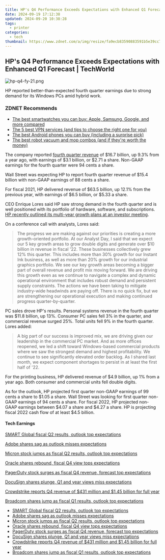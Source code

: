 ```yaml
---
title: HP's Q4 Performance Exceeds Expectations with Enhanced Q1 Forecast | TechWorld
date: 2024-09-19 17:12:38
updated: 2024-09-20 10:38:28
tags:
  - printer
categories:
  - tech
thumbnail: https://www.zdnet.com/a/img/resize/fa9ecb83590883591b5e39cc72324125a3aaabb6/2021/11/23/11b630c5-7cb4-4a5a-8d3a-bcbcaba32d22/screenshot-2021-11-23-at-12-06-18-hp-envy-x360-convertible-laptop-15t-es000pc-touch-268u5av-1.png?width=170&height=128&fit=crop&format=pjpg&auto=webp
---
```


## HP's Q4 Performance Exceeds Expectations with Enhanced Q1 Forecast | TechWorld

![hp-q4-fy-21.png](https://www.zdnet.com/a/img/resize/f7eafb1a39343adc0cdb6d7ac36204566ea688d3/2021/11/23/ecb5122d-5ef4-4b88-8fe9-fbb08ad591dc/hp-q4-fy-21.png?auto=webp&width=1280)

HP reported better-than-expected fourth quarter earnings due to strong demand for its Windows PCs amid hybrid work.

### **ZDNET** Recommends

* [The best smartwatches you can buy: Apple, Samsung, Google, and more compared](https://www.zdnet.com/article/best-smartwatch/)
* [The 5 best VPN services (and tips to choose the right one for you)](https://www.zdnet.com/article/best-vpn/)
* [The best Android phones you can buy (including a surprise pick)](https://www.zdnet.com/article/best-android-phone/)
* [The best robot vacuum and mop combos (and if they're worth the money)](https://www.zdnet.com/article/best-robot-vacuum-mop/)

The company reported [fourth quarter revenue](https://www.globenewswire.com/news-release/2021/11/23/2340171/0/en/HP-Inc-Reports-Fiscal-2021-Full-Year-and-Fourth-Quarter-Results.html) of $16.7 billion, up 9.3% from a year ago, with earnings of $3.1 billion, or $2.71 a share. Non-GAAP earnings for the fourth quarter were 94 cents a share. 

Wall Street was expecting HP to report fourth quarter revenue of $15.4 billion with non-GAAP earnings of 88 cents a share. 

For fiscal 2021, HP delivered revenue of $63.5 billion, up 12.1% from the previous year, with earnings of $6.5 billion, or $5.33 a share. 

CEO Enrique Lores said HP saw strong demand in the fourth quarter and is well positioned with its portfolio of hardware, software, and subscriptions. [HP recently outlined its multi-year growth plans at an investor meeting](https://www.zdnet.com/article/hp-lays-out-growth-plans-as-hybrid-office-drives-pc-demand-instant-ink-expansion/). 

On a conference call with analysts, Lores said:

> The progress we are making against our priorities is creating a more growth-oriented portfolio. At our Analyst Day, I said that we expect our 5 key growth areas to grow double digits and generate over $10 billion in revenue in fiscal '22\. These businesses collectively grew 12% this quarter. This includes more than 30% growth for our Instant Ink business, as well as more than 20% growth for our industrial graphics portfolio. We see our key growth areas becoming a bigger part of overall revenue and profit mix moving forward. We are driving this growth even as we continue to navigate a complex and dynamic operational environment that includes robust demand and persistent supply constraints. The actions we have been taking to mitigate industry-wide headwinds are paying off. There is no quick fix, but we are strengthening our operational execution and making continued progress quarter-by-quarter. 

PC sales drove HP's results. Personal systems revenue in the fourth quarter was $11.8 billion, up 13%. Consumer PC sales fell 3% in the quarter, and commercial revenue surged 25%. Total units fell 9% in the fourth quarter. Lores added:

> A big part of our success is improved mix, we are driving given our leadership in the commercial PC market. And as more offices reopened, we led a shift toward Windows-based commercial products where we saw the strongest demand and highest profitability. We continue to see significantly elevated order backlog. As I shared last month, we expect component shortages to persist in at least the first half of '22.

For the printing business, HP delivered revenue of $4.9 billion, up 1% from a year ago. Both consumer and commercial units fell double digits.

As for the outlook, HP projected first quarter non-GAAP earnings of 99 cents a share to $1.05 a share. Wall Street was looking for first quarter non-GAAP earnings of 94 cents a share. For fiscal 2022, HP projected non-GAAP earnings between $4.07 a share and $4.27 a share. HP is projecting fiscal 2022 cash flow of at least $4.5 billion.

#### Tech Earnings

[SMART Global fiscal Q2 results, outlook top expectations](https://www.zdnet.com/article/smart-global-fiscal-q2-results-outlook-top-expectations/ "SMART Global fiscal Q2 results, outlook top expectations")

[Adobe shares sag as outlook misses expectations](https://www.zdnet.com/article/adobe-shares-sag-as-outlook-misses-expectations-on-halt-of-sales-to-russia/ "Adobe shares sag as outlook misses expectations")

[Micron stock jumps as fiscal Q2 results, outlook top expectations](https://www.zdnet.com/article/micron-stock-jumps-as-fyq2-results-outlook-top-expectations/ "Micron stock jumps as fiscal Q2 results, outlook top expectations")

[Oracle shares rebound, fiscal Q4 view tops expectations](https://www.zdnet.com/article/oracle-shares-drop-as-fiscal-q3-revenue-beats-but-profit-misses-on-equity-investments/ "Oracle shares rebound, fiscal Q4 view tops expectations")

[PagerDuty stock surges as fiscal Q4 revenue, forecast top expectations](https://www.zdnet.com/article/pagerduty-stock-surges-as-fiscal-q4-revenue-forecast-top-expectations/ "PagerDuty stock surges as fiscal Q4 revenue, forecast top expectations")

[DocuSign shares plunge, Q1 and year views miss expectations](https://www.zdnet.com/article/docusign-shares-plunge-fiscal-q4-revenue-beats-q1-revenue-view-misses-expectations/ "DocuSign shares plunge, Q1 and year views miss expectations")

[Crowdstrike reports Q4 revenue of $431 million and $1.45 billion for full year](https://www.zdnet.com/article/crowdstrike-reports-q4-revenue-of-431-million-and-1-45-billion-for-full-year/ "Crowdstrike reports Q4 revenue of $431 million and $1.45 billion for full year")

[Broadcom shares jump as fiscal Q1 results, outlook top expectations](https://www.zdnet.com/article/broadcom-shares-rise-as-fiscal-q1-results-outlook-top-expectations/ "Broadcom shares jump as fiscal Q1 results, outlook top expectations")

* [SMART Global fiscal Q2 results, outlook top expectations](https://www.zdnet.com/article/smart-global-fiscal-q2-results-outlook-top-expectations/ "SMART Global fiscal Q2 results, outlook top expectations")
* [Adobe shares sag as outlook misses expectations](https://www.zdnet.com/article/adobe-shares-sag-as-outlook-misses-expectations-on-halt-of-sales-to-russia/ "Adobe shares sag as outlook misses expectations")
* [Micron stock jumps as fiscal Q2 results, outlook top expectations](https://www.zdnet.com/article/micron-stock-jumps-as-fyq2-results-outlook-top-expectations/ "Micron stock jumps as fiscal Q2 results, outlook top expectations")
* [Oracle shares rebound, fiscal Q4 view tops expectations](https://www.zdnet.com/article/oracle-shares-drop-as-fiscal-q3-revenue-beats-but-profit-misses-on-equity-investments/ "Oracle shares rebound, fiscal Q4 view tops expectations")
* [PagerDuty stock surges as fiscal Q4 revenue, forecast top expectations](https://www.zdnet.com/article/pagerduty-stock-surges-as-fiscal-q4-revenue-forecast-top-expectations/ "PagerDuty stock surges as fiscal Q4 revenue, forecast top expectations")
* [DocuSign shares plunge, Q1 and year views miss expectations](https://www.zdnet.com/article/docusign-shares-plunge-fiscal-q4-revenue-beats-q1-revenue-view-misses-expectations/ "DocuSign shares plunge, Q1 and year views miss expectations")
* [Crowdstrike reports Q4 revenue of $431 million and $1.45 billion for full year](https://www.zdnet.com/article/crowdstrike-reports-q4-revenue-of-431-million-and-1-45-billion-for-full-year/ "Crowdstrike reports Q4 revenue of $431 million and $1.45 billion for full year")
* [Broadcom shares jump as fiscal Q1 results, outlook top expectations](https://www.zdnet.com/article/broadcom-shares-rise-as-fiscal-q1-results-outlook-top-expectations/ "Broadcom shares jump as fiscal Q1 results, outlook top expectations")

<ins class="adsbygoogle"
     style="display:block"
     data-ad-format="autorelaxed"
     data-ad-client="ca-pub-7571918770474297"
     data-ad-slot="1223367746"></ins>



<ins class="adsbygoogle"
     style="display:block"
     data-ad-client="ca-pub-7571918770474297"
     data-ad-slot="8358498916"
     data-ad-format="auto"
     data-full-width-responsive="true"></ins>
